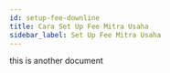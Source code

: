 ```yaml
---
id: setup-fee-downline
title: Cara Set Up Fee Mitra Usaha
sidebar_label: Set Up Fee Mitra Usaha
---
```


this is another document

<script>
    setTimeout(()=>{
        let list = ['fixedHeaderContainer'];
        for (var itemClassName of list) {
            var item = document.getElementsByClassName(itemClassName)[0]
            item.parentNode.removeChild(item)
        }
        document.getElementsByClassName('navPusher')[0].style.paddingTop = 0;
        document.getElementsByClassName('mainContainer')[0].style.paddingTop = 0;
    }, 0)
</script>
